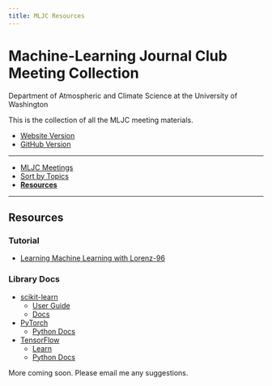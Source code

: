 ```yaml
---
title: MLJC Resources
---
```

# Machine-Learning Journal Club Meeting Collection

Department of Atmospheric and Climate Science at the University of Washington

This is the collection of all the MLJC meeting materials.

- [Website Version](<https://nightingale-lzh.github.io/UW-Atmos-MLJC/>)
- [GitHub Version](<https://github.com/Nightingale-LZH/UW-Atmos-MLJC>)
  
***

- [MLJC Meetings](<readme.md>)
- [Sort by Topics](<sort_by_topics.md>)
- [**Resources**](<recources.md>)

***

## Resources

### Tutorial

- [Learning Machine Learning with Lorenz-96](<https://m2lines.github.io/L96_demo/intro.html#>)

### Library Docs

- [scikit-learn](<https://scikit-learn.org/stable/index.html>)
  - [User Guide](<https://scikit-learn.org/stable/user_guide.html>)
  - [Docs](<https://scikit-learn.org/stable/api/index.html>)
- [PyTorch](<https://pytorch.org>)
  - [Python Docs](<https://docs.pytorch.org/docs/stable/pytorch-api.html>)
- [TensorFlow](<https://www.tensorflow.org>)
  - [Learn](<https://www.tensorflow.org/learn>)
  - [Python Docs](<https://www.tensorflow.org/api_docs/python/tf>)

More coming soon. Please email me any suggestions.
